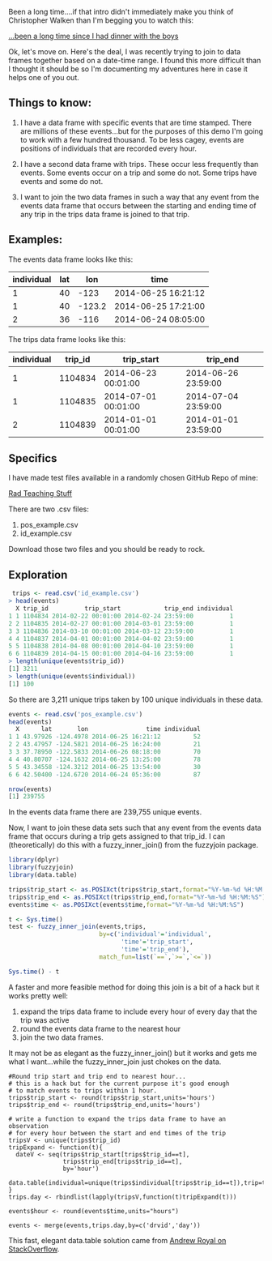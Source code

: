 Been a long time....if that intro didn't immediately make you think of Christopher Walken than I'm begging you to watch this:

[...been a long time since I had dinner with the boys](https://www.youtube.com/watch?v=UmpctrXzd1E)

Ok, let's move on.  Here's the deal, I was recently trying to join to data frames together based on a date-time range.  I found this more difficult than I thought it should be so I'm documenting my adventures here in case it helps one of you out.

## Things to know:

1. I have a data frame with specific events that are time stamped.  There are millions of these events...but for the purposes of this demo I'm going to work with a few hundred thousand.  To be less cagey, events are positions of individuals that are recorded every hour.

2. I have a second data frame with trips.  These occur less frequently than events.  Some events occur on a trip and some do not.  Some trips have events and some do not.

3.  I want to join the two data frames in such a way that any event from the events data frame that occurs between the starting and ending time of any trip in the trips data frame is joined to that trip.

## Examples:

The events data frame looks like this:

| individual | lat | lon    | time                |
|------------|-----|--------|---------------------|
| 1          | 40  | -123   | 2014-06-25 16:21:12 |
| 1          | 40  | -123.2 | 2014-06-25 17:21:00 |
| 2          | 36  | -116   | 2014-06-24 08:05:00 |


The trips data frame looks like this:

| individual | trip_id | trip_start          | trip_end            |
|------------|---------|---------------------|---------------------|
| 1          | 1104834 | 2014-06-23 00:01:00 | 2014-06-26 23:59:00 |
| 1          | 1104835 | 2014-07-01 00:01:00 | 2014-07-04 23:59:00 |
| 2          | 1104839 | 2014-01-01 00:01:00 | 2014-01-01 23:59:00 |

## Specifics

I have made test files available in a randomly chosen GitHub Repo of mine:

[Rad Teaching Stuff](https://github.com/aaronmams/rad-teaching-stuff)

There are two .csv files:

1. pos_example.csv
2. id_example.csv

Download those two files and you should be ready to rock.

## Exploration

```r
 trips <- read.csv('id_example.csv')
> head(events)
  X trip_id          trip_start            trip_end individual
1 1 1104834 2014-02-22 00:01:00 2014-02-24 23:59:00          1
2 2 1104835 2014-02-27 00:01:00 2014-03-01 23:59:00          1
3 3 1104836 2014-03-10 00:01:00 2014-03-12 23:59:00          1
4 4 1104837 2014-04-01 00:01:00 2014-04-02 23:59:00          1
5 5 1104838 2014-04-08 00:01:00 2014-04-10 23:59:00          1
6 6 1104839 2014-04-15 00:01:00 2014-04-16 23:59:00          1
> length(unique(events$trip_id))
[1] 3211
> length(unique(events$individual))
[1] 100
```

So there are 3,211 unique trips taken by 100 unique individuals in these data.

```r
events <- read.csv('pos_example.csv')
head(events)
  X      lat       lon                time individual
1 1 43.97926 -124.4978 2014-06-25 16:21:12         52
2 2 43.47957 -124.5821 2014-06-25 16:24:00         21
3 3 37.78950 -122.5833 2014-06-26 08:18:00         70
4 4 40.80707 -124.1632 2014-06-25 13:25:00         78
5 5 43.34558 -124.3212 2014-06-25 13:54:00         30
6 6 42.50400 -124.6720 2014-06-24 05:36:00         87

nrow(events)
[1] 239755

```

In the events data frame there are 239,755 unique events.

Now, I want to join these data sets such that any event from the events data frame that occurs during a trip gets assigned to that trip_id.  I can (theoretically) do this with a fuzzy_inner_join() from the fuzzyjoin package.

```r
library(dplyr)
library(fuzzyjoin)
library(data.table)

trips$trip_start <- as.POSIXct(trips$trip_start,format="%Y-%m-%d %H:%M:%S")
trips$trip_end <- as.POSIXct(trips$trip_end,format="%Y-%m-%d %H:%M:%S")
events$time <- as.POSIXct(events$time,format="%Y-%m-%d %H:%M:%S")

t <- Sys.time()
test <- fuzzy_inner_join(events,trips,
                         by=c('individual'='individual',
                               'time'='trip_start',
                               'time'='trip_end'),
                         match_fun=list(`==`,`>=`,`<=`))

Sys.time() - t

```

A faster and more feasible method for doing this join is a bit of a hack but it works pretty well:

1. expand the trips data frame to include every hour of every day that the trip was active
2. round the events data frame to the nearest hour
3. join the two data frames.

It may not be as elegant as the fuzzy_inner_join() but it works and gets me what I want...while the fuzzy_inner_join just chokes on the data.

```
#Round trip start and trip end to nearest hour...
# this is a hack but for the current purpose it's good enough
# to match events to trips within 1 hour.
trips$trip_start <- round(trips$trip_start,units='hours')
trips$trip_end <- round(trips$trip_end,units='hours')

# write a function to expand the trips data frame to have an observation
# for every hour between the start and end times of the trip
tripsV <- unique(trips$trip_id)
tripExpand <- function(t){
  dateV <- seq(trips$trip_start[trips$trip_id==t],
               trips$trip_end[trips$trip_id==t],
               by='hour')
  data.table(individual=unique(trips$individual[trips$trip_id==t]),trip=t,day=dateV)
}
trips.day <- rbindlist(lapply(tripsV,function(t)tripExpand(t)))

events$hour <- round(events$time,units="hours")

events <- merge(events,trips.day,by=c('drvid','day'))

```
This fast, elegant data.table solution came from [Andrew Royal on StackOverflow](https://stackoverflow.com/questions/55407040/i-want-to-understand-why-lapply-exhausts-memory-but-a-for-loop-doesnt/55409460?noredirect=1#comment97570957_55409460). 

